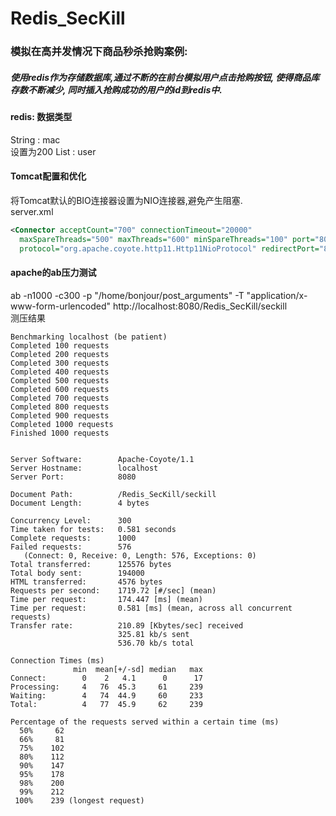 # Redis_SecKill
### 模拟在高并发情况下商品秒杀抢购案例:

##### 使用redis作为存储数据库,通过不断的在前台模拟用户点击抢购按钮, 使得商品库存数不断减少, 同时插入抢购成功的用户的id到redis中.
#### redis: 数据类型
String : mac  <br> 设置为200
List   : user <br>

#### Tomcat配置和优化
将Tomcat默认的BIO连接器设置为NIO连接器,避免产生阻塞. <br>
server.xml <br>
<!--NIO模式 -->
```xml
<Connector acceptCount="700" connectionTimeout="20000"
  maxSpareThreads="500" maxThreads="600" minSpareThreads="100" port="8080"
  protocol="org.apache.coyote.http11.Http11NioProtocol" redirectPort="8443" />
```

#### apache的ab压力测试
ab -n1000 -c300 -p "/home/bonjour/post_arguments" -T "application/x-www-form-urlencoded"  http://localhost:8080/Redis_SecKill/seckill <br>
测压结果
```
Benchmarking localhost (be patient)
Completed 100 requests
Completed 200 requests
Completed 300 requests
Completed 400 requests
Completed 500 requests
Completed 600 requests
Completed 700 requests
Completed 800 requests
Completed 900 requests
Completed 1000 requests
Finished 1000 requests


Server Software:        Apache-Coyote/1.1
Server Hostname:        localhost
Server Port:            8080

Document Path:          /Redis_SecKill/seckill
Document Length:        4 bytes

Concurrency Level:      300
Time taken for tests:   0.581 seconds
Complete requests:      1000
Failed requests:        576
   (Connect: 0, Receive: 0, Length: 576, Exceptions: 0)
Total transferred:      125576 bytes
Total body sent:        194000
HTML transferred:       4576 bytes
Requests per second:    1719.72 [#/sec] (mean)
Time per request:       174.447 [ms] (mean)
Time per request:       0.581 [ms] (mean, across all concurrent requests)
Transfer rate:          210.89 [Kbytes/sec] received
                        325.81 kb/s sent
                        536.70 kb/s total

Connection Times (ms)
              min  mean[+/-sd] median   max
Connect:        0    2   4.1      0      17
Processing:     4   76  45.3     61     239
Waiting:        4   74  44.9     60     233
Total:          4   77  45.9     62     239

Percentage of the requests served within a certain time (ms)
  50%     62
  66%     81
  75%    102
  80%    112
  90%    147
  95%    178
  98%    200
  99%    212
 100%    239 (longest request)

```
